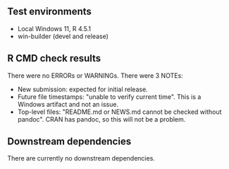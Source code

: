 ## Test environments
- Local Windows 11, R 4.5.1
- win-builder (devel and release)

## R CMD check results
There were no ERRORs or WARNINGs.
There were 3 NOTEs:

* New submission: expected for initial release.
* Future file timestamps: "unable to verify current time". This is a Windows artifact and not an issue.
* Top-level files: "README.md or NEWS.md cannot be checked without pandoc". CRAN has pandoc, so this will not be a problem.

## Downstream dependencies
There are currently no downstream dependencies.
